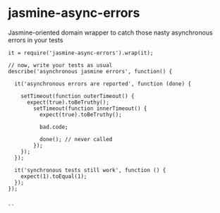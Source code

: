 jasmine-async-errors
====================

Jasmine-oriented domain wrapper to catch those nasty asynchronous errors in your tests

```
it = require('jasmine-async-errors').wrap(it);

// now, write your tests as usual
describe('asynchronous jasmine errors', function() {

  it('asynchronous errors are reported', function (done) {

    setTimeout(function outerTimeout() {
      expect(true).toBeTruthy();
        setTimeout(function innerTimeout() {
          expect(true).toBeTruthy();

          bad.code;

          done(); // never called
        });
    });
  });

  it('synchronous tests still work', function () {
    expect(1).toEqual(1);
  });
});


``
